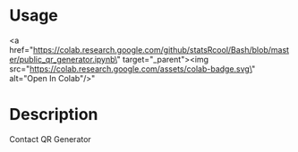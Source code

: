 # Usage

<a href=\"https://colab.research.google.com/github/statsRcool/Bash/blob/master/public_qr_generator.ipynb\" target=\"_parent\"><img src=\"https://colab.research.google.com/assets/colab-badge.svg\" alt=\"Open In Colab\"/></a>"

# Description

Contact QR Generator
